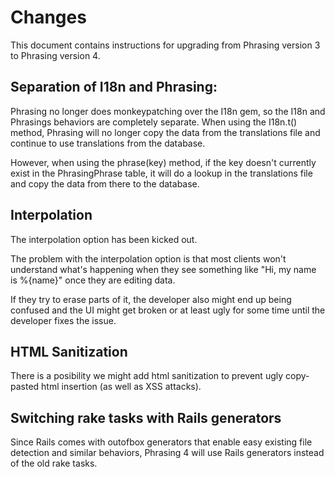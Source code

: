 # Changes

This document contains instructions for upgrading from Phrasing version 3 to Phrasing version 4.

## Separation of I18n and Phrasing:

Phrasing no longer does monkeypatching over the I18n gem, so the I18n and Phrasings behaviors are completely separate.
When using the I18n.t() method, Phrasing will no longer copy the data from the translations file and continue to use translations from the database.

However, when using the phrase(key) method, if the key doesn't currently exist in the PhrasingPhrase table, it will do a lookup in the translations file and copy the data from there to the database.

## Interpolation

The interpolation option has been kicked out.

The problem with the interpolation option is that most clients won't understand what's happening when they see something like "Hi, my name is %{name}" once they are editing data.

If they try to erase parts of it, the developer also might end up being confused and the UI might get broken or at least ugly for some time until the developer fixes the issue.

## HTML Sanitization

There is a posibility we might add html sanitization to prevent ugly copy-pasted html insertion (as well as XSS attacks).

## Switching rake tasks with Rails generators

Since Rails comes with outofbox generators that enable easy existing file detection and similar behaviors, Phrasing 4 will use Rails generators instead of the old rake tasks.
